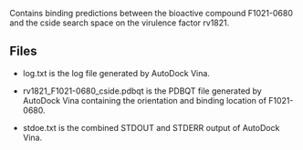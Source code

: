 Contains binding predictions between the bioactive compound F1021-0680 and the cside search space on the virulence factor rv1821.

## Files

- log.txt is the log file generated by AutoDock Vina.

- rv1821_F1021-0680_cside.pdbqt is the PDBQT file generated by AutoDock Vina containing the orientation and binding location of F1021-0680.

- stdoe.txt is the combined STDOUT and STDERR output of AutoDock Vina.

